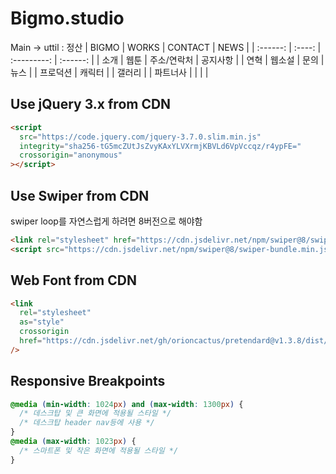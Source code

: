 # Bigmo.studio

Main -> uttil : 정산
| BIGMO | WORKS | CONTACT | NEWS |
| :------: | :----: | :---------: | :------: |
| 소개 | 웹툰 | 주소/연락처 | 공지사항 |
| 연혁 | 웹소설 | 문의 | 뉴스 |
| 프로덕션 | 캐릭터 | | 갤러리 |
| 파트너사 | | | |

## Use jQuery 3.x from CDN

```html
<script
  src="https://code.jquery.com/jquery-3.7.0.slim.min.js"
  integrity="sha256-tG5mcZUtJsZvyKAxYLVXrmjKBVLd6VpVccqz/r4ypFE="
  crossorigin="anonymous"
></script>
```

## Use Swiper from CDN

swiper loop를 자연스럽게 하려면 8버전으로 해야함

```html
<link rel="stylesheet" href="https://cdn.jsdelivr.net/npm/swiper@8/swiper-bundle.min.css" />
<script src="https://cdn.jsdelivr.net/npm/swiper@8/swiper-bundle.min.js"></script>
```

## Web Font from CDN

```html
<link
  rel="stylesheet"
  as="style"
  crossorigin
  href="https://cdn.jsdelivr.net/gh/orioncactus/pretendard@v1.3.8/dist/web/static/pretendard.css"
/>
```

## Responsive Breakpoints

```css
@media (min-width: 1024px) and (max-width: 1300px) {
  /* 데스크탑 및 큰 화면에 적용될 스타일 */
  /* 데스크탑 header nav등에 사용 */
}
@media (max-width: 1023px) {
  /* 스마트폰 및 작은 화면에 적용될 스타일 */
}
```
